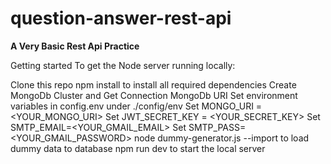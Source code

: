 # question-answer-rest-api
**A Very Basic Rest Api Practice**

Getting started
To get the Node server running locally:

Clone this repo
npm install to install all required dependencies
Create MongoDb Cluster and Get Connection MongoDb URI
Set environment variables in config.env under ./config/env
Set MONGO_URI = <YOUR_MONGO_URI>
Set JWT_SECRET_KEY = <YOUR_SECRET_KEY>
Set SMTP_EMAIL=<YOUR_GMAIL_EMAIL>
Set SMTP_PASS=<YOUR_GMAIL_PASSWORD>
node dummy-generator.js --import to load dummy data to database
npm run dev to start the local server

